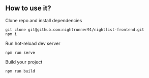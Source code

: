 ## How to use it?

Clone repo and install dependencies

```
git clone git@github.com:nightrunner91/nightlist-frontend.git
npm i
```

Run hot-reload dev server

```
npm run serve
```

Build your project

```
npm run build
```
